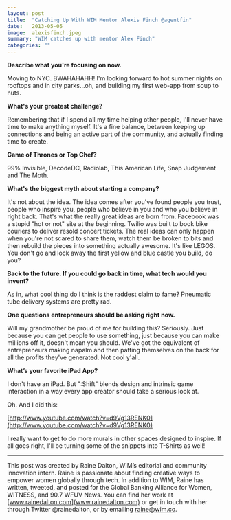 ```yaml
---
layout: post
title:  "Catching Up With WIM Mentor Alexis Finch @agentfin"
date:   2013-05-05
image:  alexisfinch.jpeg
summary: "WIM catches up with mentor Alex Finch"
categories: ""
---
```


**Describe what you're focusing on now.**

Moving to NYC. BWAHAHAHH! I'm looking forward to hot summer nights on rooftops and in city parks…oh, and building my first web-app from soup to nuts.


**What's your greatest challenge?**

Remembering that if I spend all my time helping other people, I'll never have time to make anything myself. It's a fine balance, between keeping up connections and being an active part of the community, and actually finding time to create.


**Game of Thrones or Top Chef?**

99% Invisible, DecodeDC, Radiolab, This American Life, Snap Judgement and The Moth.


**What's the biggest myth about starting a company?**

It's not about the idea. The idea comes after you've found people you trust, people who inspire you, people who believe in you and who you believe in right back. That's what the really great ideas are born from. Facebook was a stupid "hot or not" site at the beginning. Twilio was built to book bike couriers to deliver resold concert tickets. The real ideas can only happen when you're not scared to share them, watch them be broken to bits and then rebuild the pieces into something actually awesome. It's like LEGOS. You don't go and lock away the first yellow and blue castle you build, do you?


**Back to the future. If you could go back in time, what tech would you invent?**

As in, what cool thing do I think is the raddest claim to fame? Pneumatic tube delivery systems are pretty rad.

**One questions entrepreneurs should be asking right now.**

Will my grandmother be proud of me for building this? Seriously. Just because you can get people to use something, just because you can make millions off it, doesn't mean you should. We've got the equivalent of entrepreneurs making napalm and then patting themselves on the back for all the profits they've generated. Not cool y'all.

**What’s your favorite iPad App?**

I don't have an iPad. But ":Shift" blends design and intrinsic game interaction in a way every app creator should take a serious look at.

Oh. And I did this:

[http://www.youtube.com/watch?v=d9Vg13RENK0](http://www.youtube.com/watch?v=d9Vg13RENK0)

I really want to get to do more murals in other spaces designed to inspire. If all goes right, I'll be turning some of the snippets into T-Shirts as well!

______________________________________________________

This post was created by Raine Dalton, WIM’s editorial and community innovation intern. Raine is passionate about finding creative ways to empower women globally through tech. In addition to WIM, Raine has written, tweeted, and posted for the Global Banking Alliance for Women, WITNESS, and 90.7 WFUV News. You can find her work at [www.rainedalton.com](www.rainedalton.com) or get in touch with her through Twitter @rainedalton, or by emailing [raine@wim.co](mailto:raine@wim.co).

